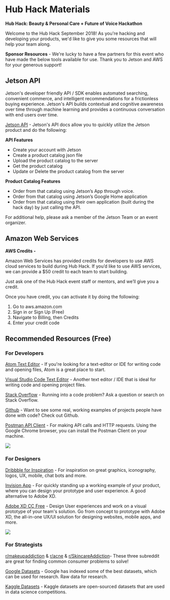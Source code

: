 # Hub Hack Materials

**Hub Hack: Beauty & Personal Care + Future of Voice Hackathon**



Welcome to the Hub Hack September 2018! As you're hacking and developing your products, we'd like to give you some resources that will help your team along.



**Sponsor Resources** - We're lucky to have a few partners for this event who have made the below tools available for use. Thank you to Jetson and AWS for your generous support! 

## Jetson API

Jetson's developer friendly API / SDK enables automated searching, convenient commerce, and intelligent recommendations for a frictionless buying experience. Jetson's API builds contextual and cognitive awareness over time through machine learning and provides a continuous conversation with end users over time. 

[Jetson API](http://www.jetsonai.com/api-doc-beta/) - Jetson's API docs allow you to quickly utilize the Jetson product and do the following:

**API Features**

- Create your account with Jetson
- Create a product catalog json file
- Upload the product catalog to the server
- Get the product catalog
- Update or Delete the product catalog from the server

**Product Catalog Features**

- Order from that catalog using Jetson’s App through voice. 
- Order from that catalog using Jetson’s Google Home application
- Order from that catalog using their own application (built during the hack day) by just calling the API. 

For additional help, please ask a member of the Jetson Team or an event organizer.



## Amazon Web Services

**AWS Credits -**

Amazon Web Services has provided credits for developers to use AWS cloud services to build during Hub Hack. If you’d like to use AWS services, we can provide a $50 credit to each team to start building. 

Just ask one of the Hub Hack event staff or mentors, and we’ll give you a credit.

Once you have credit, you can activate it by doing the following:

1. Go to aws.amazon.com
2. Sign in or Sign Up (Free)
3. Navigate to Billing, then Credits
4. Enter your credit code



## Recommended Resources (Free)

### For Developers

[Atom Text Editor](https://atom.io/) - If you're looking for a text-editor or IDE for writing code and opening files, Atom is a great place to start.

[Visual Studio Code Text Editor](https://code.visualstudio.com/) - Another text editor / IDE that is ideal for writing code and opening project files. 

[Stack Overflow](https://stackoverflow.com/) - Running into a code problem? Ask a question or search on Stack Overflow.

[Github](https://github.com/) - Want to see some real, working examples of projects people have done with code? Check out Github.

[Postman API Client](https://chrome.google.com/webstore/detail/postman/) - For making API calls and HTTP requests. Using the Google Chrome browser, you can install the Postman Client on your machine.

![](https://www.getpostman.com/img/v2/postman/Postman-most-complete-toolchain.png)

### For Designers

[Dribbble for Inspiration](https://dribbble.com/) - For inspiration on great graphics, iconography, logos, UX, mobile, chat bots and more.

[Invision App](https://www.invisionapp.com/) - For quickly standing up a working example of your product, where you can design your prototype and user experience. A good alternative to Adobe XD.

[Adobe XD CC Free](https://www.adobe.com/products/xd.html) - Design User experiences and work on a visual prototype of your team's solution. Go from concept to prototype with Adobe XD, the all-in-one UX/UI solution for designing websites, mobile apps, and more.

![](https://www.adobe.com/content/dam/acom/en/products/xd/nov2017/images/xd-riverflow-2-720x520.gif)



### For Strategists

[r/makeupaddiction](https://www.reddit.com/r/makeupaddiction) & [r/acne](https://www.reddit.com/r/acne) & [r/SkincareAddiction](http://www.reddit.com/r/SkincareAddiction/)- These three subreddit are great for finding common consumer problems to solve!

[Google Datasets](https://toolbox.google.com/datasetsearch) - Google has indexed some of the best datasets, which can be used for research. Raw data for research.

[Kaggle Datasets](https://www.kaggle.com/datasets) - Kaggle datasets are open-sourced datasets that are used in data science competitions.